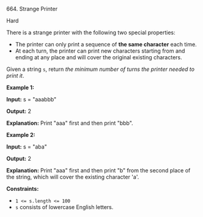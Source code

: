 664\. Strange Printer

Hard

There is a strange printer with the following two special properties:

*   The printer can only print a sequence of **the same character** each time.
*   At each turn, the printer can print new characters starting from and ending at any place and will cover the original existing characters.

Given a string `s`, return _the minimum number of turns the printer needed to print it_.

**Example 1:**

**Input:** s = "aaabbb"

**Output:** 2

**Explanation:** Print "aaa" first and then print "bbb".

**Example 2:**

**Input:** s = "aba"

**Output:** 2

**Explanation:** Print "aaa" first and then print "b" from the second place of the string, which will cover the existing character 'a'.

**Constraints:**

*   `1 <= s.length <= 100`
*   `s` consists of lowercase English letters.